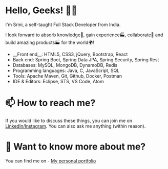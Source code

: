 # Hello, Geeks! 👋🏼 
I'm Srini, a self-taught Full Stack Developer from India.

I look forward to absorb knowledge🧠, gain experience🏭, collaborate🤝 and build amazing products🏭 for the world🌍!
<ul>
  <li>
    __Front end__: HTML5, CSS3, jQuery, Bootstrap, React
  </li>
  <li>Back end: Spring Boot, Spring Data JPA, Spring Security, Spring Rest</li>
  <li>Databases: MySQL, MongoDB, DynamoDB, Redis</li>
  <li>Programming languages: Java, C, JavaScript, SQL</li>
  <li>Tools: Apache Maven, Git, Github, Docker, Postman</li>
  <li>IDE & Editors: Eclipse, STS, VS Code, Atom</i>
</ul>

# 📫 How to reach me?
If you would like to discuss these things, you can join me on <a href="https://www.linkedin.com/in/srinivasan-gunasekaran/">LinkedIn/</a><a href="https://www.instagram.com/the._.antagonist/">Instagram</a>. You can also ask me anything (within reason).

# 💬 Want to know more about me?
You can find me on - <a href="https://srinivasan-guna.github.io/PortfolioResume/">My personal portfolio</a>

